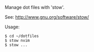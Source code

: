 Manage dot files with 'stow'.

See: http://www.gnu.org/software/stow/

Usage:
```
$ cd ~/dotfiles
$ stow nvim
$ stow ...
```
